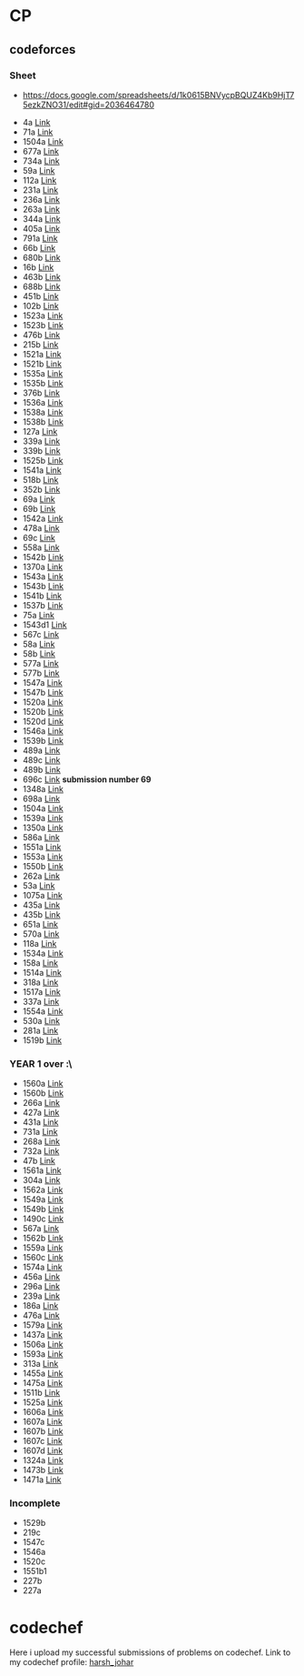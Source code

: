 # CP
## codeforces
### Sheet
* https://docs.google.com/spreadsheets/d/1k0615BNVycpBQUZ4Kb9HjT75ezkZNO31/edit#gid=2036464780

+ 4a [Link](https://codeforces.com/problemset/problem/4/A)
+ 71a [Link](https://codeforces.com/problemset/problem/71/A)
+ 1504a [Link](https://codeforces.com/problemset/problem/1504/A)
+ 677a [Link](https://codeforces.com/contest/677/problem/A)
+ 734a [Link](https://codeforces.com/contest/734/problem/A)
+ 59a [Link](https://codeforces.com/contest/59/problem/A)
+ 112a [Link](https://codeforces.com/contest/112/problem/A)
+ 231a [Link](https://codeforces.com/contest/231/problem/A)
+ 236a [Link](https://codeforces.com/contest/236/problem/A)
+ 263a [Link](https://codeforces.com/contest/263/problem/A)
+ 344a [Link](https://codeforces.com/contest/344/problem/A)
+ 405a [Link](https://codeforces.com/contest/405/problem/A)
+ 791a [Link](https://codeforces.com/contest/791/problem/A)
+ 66b [Link](https://codeforces.com/contest/66/problem/B)
+ 680b [Link](https://codeforces.com/contest/680/problem/B)
+ 16b [Link](https://codeforces.com/contest/16/problem/B)
+ 463b [Link](https://codeforces.com/contest/463/problem/B)
+ 688b [Link](https://codeforces.com/contest/688/problem/B)
+ 451b [Link](https://codeforces.com/contest/451/problem/B)
+ 102b [Link](https://codeforces.com/contest/102/problem/B)
+ 1523a [Link](https://codeforces.com/contest/1523/problem/A)
+ 1523b [Link](https://codeforces.com/contest/1523/problem/B)
+ 476b [Link](https://codeforces.com/contest/476/problem/B)
+ 215b [Link](https://codeforces.com/contest/215/problem/B)
+ 1521a [Link](https://codeforces.com/contest/1521/problem/A)
+ 1521b [Link](https://codeforces.com/contest/1521/problem/B)
+ 1535a [Link](https://codeforces.com/contest/1535/problem/A)
+ 1535b [Link](https://codeforces.com/contest/1535/problem/B)
+ 376b [Link](https://codeforces.com/contest/376/problem/B)
+ 1536a [Link](https://codeforces.com/contest/1536/problem/B)
+ 1538a [Link](https://codeforces.com/contest/1538/problem/B)
+ 1538b [Link](https://codeforces.com/contest/1538/problem/B)
+ 127a [Link](https://codeforces.com/contest/127/problem/A)
+ 339a [Link](https://codeforces.com/contest/339/problem/A)
+ 339b [Link](https://codeforces.com/contest/339/problem/B)
+ 1525b [Link](https://codeforces.com/contest/1525/problem/B)
+ 1541a [Link](https://codeforces.com/contest/1541/problem/A)
+ 518b [Link](https://codeforces.com/contest/518/problem/B)
+ 352b [Link](https://codeforces.com/contest/352/problem/B)
+ 69a [Link](https://codeforces.com/contest/69/problem/A)
+ 69b [Link](https://codeforces.com/contest/69/problem/B)
+ 1542a [Link](https://codeforces.com/contest/1542/problem/B)
+ 478a [Link](https://codeforces.com/contest/478/problem/A)
+ 69c [Link](https://codeforces.com/contest/69/problem/C)
+ 558a [Link](https://codeforces.com/contest/558/problem/A)
+ 1542b [Link](https://codeforces.com/contest/1542/problem/B)
+ 1370a [Link](https://codeforces.com/contest/1370/problem/A)
+ 1543a [Link](https://codeforces.com/contest/1543/problem/A)
+ 1543b [Link](https://codeforces.com/contest/1543/problem/B)
+ 1541b [Link](https://codeforces.com/contest/1541/problem/B)
+ 1537b [Link](https://codeforces.com/contest/1537/problem/B)
+ 75a [Link](https://codeforces.com/contest/75/problem/A)
+ 1543d1 [Link](https://codeforces.com/contest/1543/problem/D1)
+ 567c [Link](https://codeforces.com/contest/567/problem/C)
+ 58a [Link](https://codeforces.com/contest/58/problem/A)
+ 58b [Link](https://codeforces.com/contest/58/problem/B)
+ 577a [Link](https://codeforces.com/contest/577/problem/A)
+ 577b [Link](https://codeforces.com/contest/577/problem/B)
+ 1547a [Link](https://codeforces.com/contest/1547/problem/A)
+ 1547b [Link](https://codeforces.com/contest/1547/problem/B)
+ 1520a [Link](https://codeforces.com/contest/1520/problem/A)
+ 1520b [Link](https://codeforces.com/contest/1520/problem/B)
+ 1520d [Link](https://codeforces.com/contest/1520/problem/D)
+ 1546a [Link](https://codeforces.com/contest/1546/problem/A)
+ 1539b [Link](https://codeforces.com/contest/1539/problem/B)
+ 489a [Link](https://codeforces.com/problemset/problem/489/A)
+ 489c [Link](https://codeforces.com/problemset/problem/489/C)
+ 489b [Link](https://codeforces.com/problemset/problem/489/B)
+ 696c [Link](https://codeforces.com/problemset/problem/696/C) __submission number 69__
+ 1348a [Link](https://codeforces.com/problemset/problem/1348/A)
+ 698a [Link](https://codeforces.com/problemset/problem/698/A)
+ 1504a [Link](https://codeforces.com/problemset/problem/1504/A)
+ 1539a [Link](https://codeforces.com/problemset/problem/1539/A)
+ 1350a [Link](https://codeforces.com/problemset/problem/1350/A)
+ 586a [Link](https://codeforces.com/problemset/problem/586/A)
+ 1551a [Link](https://codeforces.com/problemset/problem/1551/A)
+ 1553a [Link](https://codeforces.com/problemset/problem/1553/A)
+ 1550b [Link](https://codeforces.com/problemset/problem/1550/B)
+ 262a [Link](https://codeforces.com/problemset/problem/262/A)
+ 53a [Link](https://codeforces.com/problemset/problem/53/A)
+ 1075a [Link](https://codeforces.com/problemset/problem/1075/A)
+ 435a [Link](https://codeforces.com/problemset/problem/435/A)
+ 435b [Link](https://codeforces.com/problemset/problem/435/B)
+ 651a [Link](https://codeforces.com/problemset/problem/651/A)
+ 570a [Link](https://codeforces.com/problemset/problem/570/A)
+ 118a [Link](https://codeforces.com/problemset/problem/118/A)
+ 1534a [Link](https://codeforces.com/problemset/problem/1534/A)
+ 158a [Link](https://codeforces.com/problemset/problem/158/A)
+ 1514a [Link](https://codeforces.com/problemset/problem/1514/A)
+ 318a [Link](https://codeforces.com/problemset/problem/318/A)
+ 1517a [Link](https://codeforces.com/problemset/problem/1517/A)
+ 337a [Link](https://codeforces.com/problemset/problem/337/A)
+ 1554a [Link](https://codeforces.com/problemset/problem/1554/A)
+ 530a [Link](https://codeforces.com/problemset/problem/530/A)
+ 281a [Link](https://codeforces.com/problemset/problem/281/A)
+ 1519b [Link](https://codeforces.com/problemset/problem/1519/B)
### YEAR 1 over :\\
+ 1560a [Link](https://codeforces.com/problemset/problem/1560/A)
+ 1560b [Link](https://codeforces.com/problemset/problem/1560/B)
+ 266a [Link](https://codeforces.com/problemset/problem/266/A)
+ 427a [Link](https://codeforces.com/problemset/problem/427/A)
+ 431a [Link](https://codeforces.com/problemset/problem/431/A)
+ 731a [Link](https://codeforces.com/problemset/problem/731/A)
+ 268a [Link](https://codeforces.com/problemset/problem/268/A)
+ 732a [Link](https://codeforces.com/problemset/problem/732/A)
+ 47b [Link](https://codeforces.com/problemset/problem/47/B)
+ 1561a [Link](https://codeforces.com/problemset/problem/1561/A)
+ 304a [Link](https://codeforces.com/problemset/problem/304/A)
+ 1562a [Link](https://codeforces.com/problemset/problem/1562/A)
+ 1549a [Link](https://codeforces.com/problemset/problem/1559/A)
+ 1549b [Link](https://codeforces.com/problemset/problem/1549/B)
+ 1490c [Link](https://codeforces.com/problemset/problem/1490/C)
+ 567a [Link](https://codeforces.com/problemset/problem/567/A)
+ 1562b [Link](https://codeforces.com/problemset/problem/1562/B)
+ 1559a [Link](https://codeforces.com/problemset/problem/1559/C)
+ 1560c [Link](https://codeforces.com/problemset/problem/1560/C)
+ 1574a [Link](https://codeforces.com/contest/1574/problem/A)
+ 456a [Link](https://codeforces.com/contest/456/problem/A)
+ 296a [Link](https://codeforces.com/contest/296/problem/A)
+ 239a [Link](https://codeforces.com/contest/239/problem/A)
+ 186a [Link](https://codeforces.com/contest/186/problem/A)
+ 476a [Link](https://codeforces.com/contest/476/problem/A)
+ 1579a [Link](https://codeforces.com/problemset/problem/1579/A)
+ 1437a [Link](https://codeforces.com/problemset/problem/1437/A)
+ 1506a [Link](https://codeforces.com/problemset/problem/1506/A)
+ 1593a [Link](https://codeforces.com/contest/1593/problem/A)
+ 313a [Link](https://codeforces.com/problemset/problem/313/A)
+ 1455a [Link](https://codeforces.com/problemset/problem/1455/A) 
+ 1475a [Link](https://codeforces.com/problemset/problem/1475/A)
+ 1511b [Link](https://codeforces.com/problemset/problem/1511/B)
+ 1525a [Link](https://codeforces.com/problemset/problem/1525/A)
+ 1606a [Link](https://codeforces.com/problemset/problem/1606/A)
+ 1607a [Link](https://codeforces.com/problemset/problem/1607/A)
+ 1607b [Link](https://codeforces.com/problemset/problem/1607/B)
+ 1607c [Link](https://codeforces.com/problemset/problem/1607/C)
+ 1607d [Link](https://codeforces.com/problemset/problem/1607/D)
+ 1324a [Link](https://codeforces.com/problemset/problem/1324/A)
+ 1473b [Link](https://codeforces.com/problemset/problem/1473/B)
+ 1471a [Link](https://codeforces.com/problemset/problem/1471/A)

### Incomplete
+ 1529b
+ 219c
+ 1547c
+ 1546a
+ 1520c
+ 1551b1
+ 227b
+ 227a
# codechef
Here i upload my successful submissions of problems on codechef.
Link to my codechef profile: [harsh_johar](https://www.codechef.com/users/harsh_johar)
